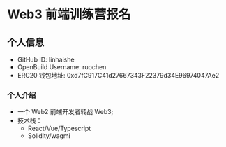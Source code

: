 # Web3 前端训练营报名

## 个人信息

- GitHub ID: linhaishe
- OpenBuild Username: ruochen
- ERC20 钱包地址: 0xd7fC917C41d27667343F22379d34E96974047Ae2

### 个人介绍

- 一个 Web2 前端开发者转战 Web3;
- 技术栈：
  - React/Vue/Typescript
  - Solidity/wagmi

